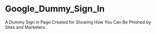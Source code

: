 # Google_Dummy_Sign_In
A Dummy Sign in Page Created for Showing How You Can Be Phished by Sites and Marketers.
